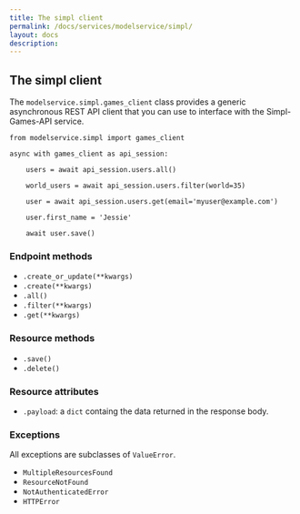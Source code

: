 ```yaml
---
title: The simpl client
permalink: /docs/services/modelservice/simpl/
layout: docs
description:
---
```


## The simpl client

The `modelservice.simpl.games_client` class provides a generic asynchronous REST API client that you can use to
interface with the Simpl-Games-API service.


```
from modelservice.simpl import games_client

async with games_client as api_session:

    users = await api_session.users.all()

    world_users = await api_session.users.filter(world=35)

    user = await api_session.users.get(email='myuser@example.com')

    user.first_name = 'Jessie'

    await user.save()

```

### Endpoint methods

* `.create_or_update(**kwargs)`
* `.create(**kwargs)`
* `.all()`
* `.filter(**kwargs)`
* `.get(**kwargs)`

### Resource methods

* `.save()`
* `.delete()`

### Resource attributes

* `.payload`: a `dict` containg the data returned in the response body.


### Exceptions

All exceptions are subclasses of `ValueError`.

* `MultipleResourcesFound`
* `ResourceNotFound`
* `NotAuthenticatedError`
* `HTTPError`
